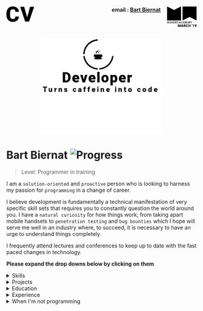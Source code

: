 <h1><a name="cv"><img align="left" src="./Images/cv.png" height="45"></a><a href="https://makers.tech/"><img align="right" src="./Images/makers.png" width="80"/></a></h1>
    
<h4 align="right">email&nbsp;:&nbsp;<a href="mailto:biernat.bart@gmail.com">Bart Biernat</a>&nbsp;&nbsp;&nbsp;&nbsp;&nbsp;</h4>
<br><br>
<p align="center" ><a name="journey"><img src="./Images/logo.png"/></a></p>
<link rel="stylesheet" href="https://use.fontawesome.com/releases/v5.8.1/css/all.css" integrity="sha384-50oBUHEmvpQ+1lW4y57PTFmhCaXp0ML5d60M1M7uH2+nqUivzIebhndOJK28anvf" crossorigin="anonymous">

# Bart Biernat ![Progress](https://camo.githubusercontent.com/e05533c5c1439f745a4c9a7f11edf976a07ff303/68747470733a2f2f696d672e736869656c64732e696f2f62616467652f7265616479253230666f722d686972652d627269676874677265656e2e737667)  


> Level: Programmer in training

I am a `solution-oriented` and `proactive` person who is looking to harness my passion for `programming` in a change of career.

I believe development is fundamentally a technical manifestation of very specific skill sets that requires you to constantly question the world around you. I have a `natural curiosity` for how things work; from taking apart mobile handsets to `penetration testing` and `bug bounties` which I hope will serve me well in an industry where, to succeed, it is necessary to have an urge to understand things completely.

I frequently attend lectures and conferences to keep up to date with the fast paced changes in technology.

**Please expand the drop downs below by clicking on them**

<details><summary>Skills</summary>
<p>


| <i class="fab fa-github fa-2x" style="color:black;"></i> GitHub | <i class="far fa-gem fa-2x" style="color:red;"></i> Ruby |  <i class="fab fa-js-square fa-2x" style="color:yellow"></i>  JavaScript |
| :---: | :---: | :---: |
| A platform used to store code and collaborate interactively with a team. | Ruby is an interpreted, high-level, general-purpose programming language. | JavaScript often abbreviated as JS, is a high-level, interpreted programming language that conforms to the ECMAScript specification. |
| Git command line,<br>Markdown, <br>Repo collaboration,<br>Merge conflicts,<br>Work flows (branching) | Gems,<br>Rails,<br>Sinatra,<br>Rspec,<br>Capybara<br> | Vanilla,<br>React.js,<br>jquery,<br>Node.js |

<br>

| <i class="fab fa-bitcoin fa-2x" style="color:orange"></i> Blockchain technology | <i class="fas fa-shield-alt fa-2x" style="color:lightblue"></i> Cyber security | <i class="fas fa-users fa-2x" style="color:violet"></i> Leadership |
| :---: | :---: | :---: |
| A blockchain is a growing list of records, called blocks, which are linked using cryptography. It is considered by many as the future of currency | The protection of computer systems from theft or damage to their hardware, software or electronic data, as well as from disruption or misdirection of the services they provide. | Leadership is both a research area and a practical skill encompassing the ability of an individual or organisation to "lead" or guide other individuals, teams, or entire organisations. |
| Built and utilized multiple <br>mining rigs from scratch,<br> Traded in crypto currency<br>([Cryptopia](https://www.cryptopia.co.nz/), [Binance](https://www.binance.com/en), [Coinbase](https://www.coinbase.com/)),<br> Blockchain Architecture,<br> Data Structures,<br>Cryptography | Pen testing;<br>Metsploit, Nmap, Wireshark, Burpsuite<br>Privacy;<br>Tor, VPNs, Breach Alarm<br>Operating systems;<br>Backtrack, ParrotOS | I successfully helped in the opening<br> of 3 restaurants. Selecting, training<br> and leading the team was integral to the<br> running of the business. 

<br>

</p>
</details>

<details><summary>Projects</summary>
<p>


| Link | Summary | Technologies used | Status |
| :---: | :---: | :---: | :---: |
| [10monkeys](https://github.com/fo0s/10monkeys) | My interpretation of the [Infinite monkey theorem](https://en.wikipedia.org/wiki/Infinite_monkey_theorem). A user loads in a set of words (poem, book, novel, series of books). On completion, the application then starts its cycle by randomly generating a string of letters for possible websites. If a hit is found, all the words are scraped off the site and compared to the inputted list. The cycle continues until every word has been fulfilled. | **Hardware:** [Raspberry pi](https://www.raspberrypi.org/) <br><br> **Software:** Ruby, Google API (database), Sinatra | ![Progress](http://progressed.io/bar/85?title=done) |
| [Acebook :: Roku](https://github.com/fo0s/acebook-roku) | A team project aimed to make a Facebook clone. We wanted to give it a MySpace feel with Facebook's functionality. | Ruby, Rails, CSS, AWS Elastic Beanstalk | ![Progress](http://progressed.io/bar/60?title=done) |
| [ReciPeeps](https://github.com/fo0s/ReciPeeps) |  Makers final project. As a team, we were tasked with making a personal development application. We came up with Recipeeps, a social place where people can post recipes, have them voted up by popularity and eventually build up their own personal cookbook that can be printed and sent as a physical object. | Ruby, Rails, CSS, Heroku, Javascript, Travis | ![Progress](http://progressed.io/bar/95?title=done) |
| [Algorithm Complexity](https://github.com/fo0s/AlgorithmComplexity ) | My personal playground to replicate and understand how methods are build and tweaked to get the best possible result. | Ruby, Google API, [Time complexity theories](https://en.wikipedia.org/wiki/Time_complexity) | Ongoing |

</p>
</details>

<details><summary>Education</summary>
<p>


### Makers Academy (February 2019 - Present)

> Makers Academy is a 12-week computer programming boot camp in London. 
> It was founded by Rob Johnson and Evgeny Shadchnev in December 2012
> and is designed to turn people with no knowledge of web development 
> into job-ready junior developers in 12 weeks.

- Learning to learn fast: Be it with programming languages, methodologies or effective collaborations (TDD/BDD, OOP)
- Problem solving: Individually, as a pair or as a group. Encouraging feedback and sharing learnings
- Agile and XP values, scrum methodology, pair programming. Respecting my pair partners/team mates, having the courage to give feedback. To communicate and keep things simple keeps the team efficient.

- Technologies learnt; 
    -Ruby 
    -Rails 
    -RSpec 
    -Sinatra 
    -Capybara 
    -Selenium 
    -JavaScript 
    -Jasmine 
    -Cypress 
    -PostgreSQL


### edX - Online University level courses (2017 - 2018)

> The Massachusetts Institute of Technology and Harvard University created edX
> in May 2012. edX is a massive open online course (MOOC) provider. It hosts
> online university-level courses in a wide range of disciplines to a
> worldwide student body.

##### MIT - Introduction to Computer Science and Programming using Python
- Simple `algorithms`, `testing` and `debugging`
- Introduction to algorithmic complexity
- `Data structures`

##### RIT - Cyber Security Risk Management
- Information security risk management framework and methodologies
- Identifying and modeling information `security` risks
- Qualitative and quantitative risk assessment methods
- Articulating information security risks as business consequences

##### RIT - Cyber Security Fundamentals
- `Network` and system administration fundamentals
- Information assurance fundamentals such as confidentiality,
  integrity and availability, etc.
- Basic `cryptography` concepts

##### RIT - Network Security
- Examined the various areas of `network security` including
  intrusion detection, evidence collection and defence against
  cyber attacks
- Examined the resources available to both intruders and data
  network administrators to see their effects.

##### RIT - Cyber Security Capstone
- A platform designed to practice and implement lessons learnt
  in the previous Cyber Security courses.

### Udemy - Online courses (2017 - 2018)
> Udemy.com is an online learning platform. It is aimed at professional adults.
> No Udemy courses are currently credentialed for college credit;
> students take courses largely as a means of improving job-related skills.

##### Blockchain Essentials
- Bitcoin concept, Blockchain concept, Mining, Keys,
  Transactions, Cryptography, Digital Signature, Hashing and Encoding

##### The complete ruby on rails developer course
- A full introduction to `Ruby` followed by `Ruby on Rails`

##### The complete javascript course
- `Javascript` fundamentals from `ES5` to `ES7`. Touching on `CSS` and `HTML`

</p>
</details>

<details><summary>Experience</summary>
<p>


#### Cryptocurrency trader

> May, 2017 — Present

Trading between Bitcoin and alternative currencies.

- Built and managed multiple mining rigs.  
- Exploring the potential of Blockchain technology.

#### La Bonne Bouffe

> Nov, 2016 — Apr, 2017

Brought in to assist with new restaurant launch

- Created and costed menus.  
- Established relationships with suppliers  
- Hired & trained staff  
- Responsible for implementing all health and safety standards  
- Set up the POS system, costing and inventory systems.

#### Claire’s Chefs

> Apr, 2014 — Oct, 2016

Specialized in catering for ViP private events and for premium fashion clients.

#### The Savoy Hotel

> Oct, 2011 — Nov, 2013

Worked in private events, ranging from intimate dining to 600+ banquets

- Managed a team of 12 chefs  
- Responsible for creating daily prep schedules  
- Coordinating events with pastry, front of house, HR and hotel management.

</p>
</details>

<details><summary>When I'm not programming</summary>
<p>


I have a fascination with all things fermentation. A plethora of bubbling jars
in my kitchen eventually turn into breads, pickles or wines. When I’m not
playing food scientist or in front of the computer, I’m out running,
skateboarding, climbing or taking something apart to see how it works.

</p>
</details>

<!-- **A web version of this CV can be found** [HERE](https://fo0s.github.io/)
https://en.wikipedia.org/wiki/Time_complexity -->